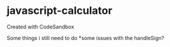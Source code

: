 # javascript-calculator

Created with CodeSandbox

Some things i still need to do
\*some issues with the handleSign?
